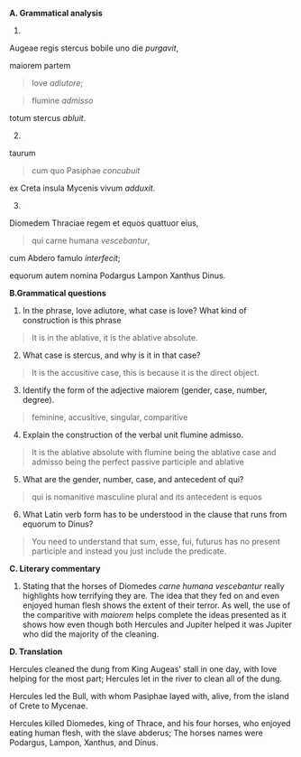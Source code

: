 **A. Grammatical analysis**

1.

Augeae regis stercus bobile uno die *purgavit*, 

maiorem partem 

>Iove *adiutore*;

>flumine *admisso* 

totum stercus *abluit*.

2.

taurum 

>cum quo Pasiphae *concubuit* 

ex Creta insula Mycenis vivum *adduxit*.

3.

Diomedem Thraciae regem et equos quattuor eius,

>qui carne humana *vescebantur*, 

cum Abdero famulo *interfecit*; 

equorum autem nomina Podargus Lampon Xanthus Dinus.


**B.Grammatical questions**

1. In the phrase, Iove adiutore, what case is Iove? What kind of construction is this phrase
> It is in the ablative, it is the ablative absolute. 

2. What case is stercus, and why is it in that case?
> It is the accusitive case, this is because it is the direct object.

3. Identify the form of the adjective maiorem (gender, case, number, degree).
> feminine, accusitive, singular, comparitive

4. Explain the construction of the verbal unit flumine admisso.
>  It is the ablative absolute with flumine being the ablative case and admisso being the perfect passive participle and ablative   

5. What are the gender, number, case, and antecedent of qui?
> qui is nomanitive masculine plural and its antecedent is equos

6. What Latin verb form has to be understood in the clause that runs from equorum to Dinus?
> You need to understand that sum, esse, fui, futurus has no present participle and instead you just include the predicate.


**C. Literary commentary**

1. Stating that the horses of Diomedes *carne humana vescebantur* really highlights how terrifying they are. The idea that they fed on and even enjoyed human flesh shows the extent of their terror. As well, the use of the comparitive with *maiorem* helps complete the ideas presented as it shows how even though both Hercules and Jupiter helped it was Jupiter who did the majority of the cleaning. 


**D. Translation**

Hercules cleaned the dung from King Augeas' stall in one day, with Iove helping for the most part; Hercules let in the river to clean all of the dung.

Hercules led the Bull, with whom Pasiphae layed with, alive, from the island of Crete to Mycenae.

Hercules killed Diomedes, king of Thrace, and his four horses, who enjoyed eating human flesh, with the slave abderus; The horses names were Podargus, Lampon, Xanthus, and Dinus.
